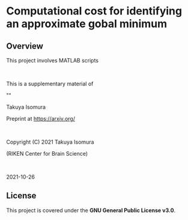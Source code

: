 # Computational cost for identifying an approximate gobal minimum

## Overview
This project involves MATLAB scripts

<br>

This is a supplementary material of

""

Takuya Isomura

Preprint at https://arxiv.org/

<br>

Copyright (C) 2021 Takuya Isomura

(RIKEN Center for Brain Science)

<br>

2021-10-26


## License
This project is covered under the **GNU General Public License v3.0**.
